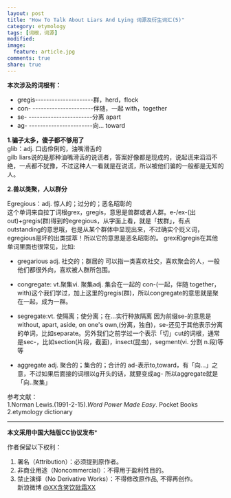 ```yaml
---
layout: post
title: "How To Talk About Liars And Lying 词源及衍生词汇(5)"
category: etymology
tags: [词根，词源]
modified:
image:
  feature: article.jpg
comments: true
share: true
---
```



**本次涉及的词根有：**   

- gregis---------------------群，herd，flock  
- con- ----------------------伴随，一起 with，together  
- se- -----------------------分离 apart  
- ag- -----------------------向... toward  


**1.骗子太多，傻子都不够用了**    
glib：adj. 口齿伶俐的，油嘴滑舌的  
gilb liars说的是那种油嘴滑舌的说谎者，答案好像都是现成的，说起谎来滔滔不绝，一点都不犹豫，不过这种人一看就是在说谎，所以被他们骗的一般都是无知的人。

**2.兽以类聚，人以群分**  

Egregious：adj. 惊人的；过分的；恶名昭彰的  
这个单词来自拉丁词根grex，gregis，意思是兽群或者人群。e-/ex-(出 out)+gregis(群)得到的egregious，从字面上看，就是「拔群」，有点outstanding的意思哦，也是从某个群体中显现出来，不过确实个贬义词，egregious是坏的出类拔萃！所以它的意思是恶名昭彰的。
grex和gregis在其他单词里面也很常见，比如:    

- gregarious adj. 社交的；群居的
可以指一类喜欢社交，喜欢聚会的人，一般他们都很外向，喜欢被人群所包围。  

- congregate: vt.聚集vi. 聚集adj. 集合在一起的
con-(一起，伴随 together，with)这个我们学过，加上这里的gregis(群)，所以congregate的意思就是聚在一起，成为一群。  

- segregate:vt. 使隔离；使分离；在…实行种族隔离
因为前缀se-的意思是without, apart, aside, on one's own,(分离，独自)，se-还见于其他表示分离的单词，比如separate。另外我们之前学过一个表示「切」cut的词根，通常是sec-，比如section(片段，截面)，insect(昆虫)，segment(vi. 分割 n.段)等等

- aggregate adj. 聚合的；集合的；合计的
ad-表示to,toward，有「向...」之意，不过如果后面接的词根以g开头的话，就要变成ag-
所以aggregate就是「向..聚集」






参考文献：  
1.Norman Lewis.(1991-2-15).*Word Power Made Easy*. Pocket Books  
2.etymology dictionary

********************************************

**本文采用中国大陆版CC协议发布***  
 
作者保留以下权利：  
1. 署名（Attribution）：必须提到原作者。  
2. 非商业用途（Noncommercial）：不得用于盈利性目的。  
3. 禁止演绎（No Derivative Works）：不得修改原作品, 不得再创作。   
新浪微博 [@XX含笑饮砒霜XX](http://weibo.com/smilingly1989)
